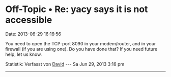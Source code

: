 Off-Topic • Re: yacy says it is not accessible
==============================================

Date: 2013-06-29 16:16:56

You need to open the TCP-port 8090 in your modem/router, and in your
firewall (if you are using one). Do you have done that? If you need
future help, let us know.

Statistik: Verfasst von
[David](http://forum.yacy-websuche.de/memberlist.php?mode=viewprofile&u=8887)
--- Sa Jun 29, 2013 3:16 pm

------------------------------------------------------------------------
